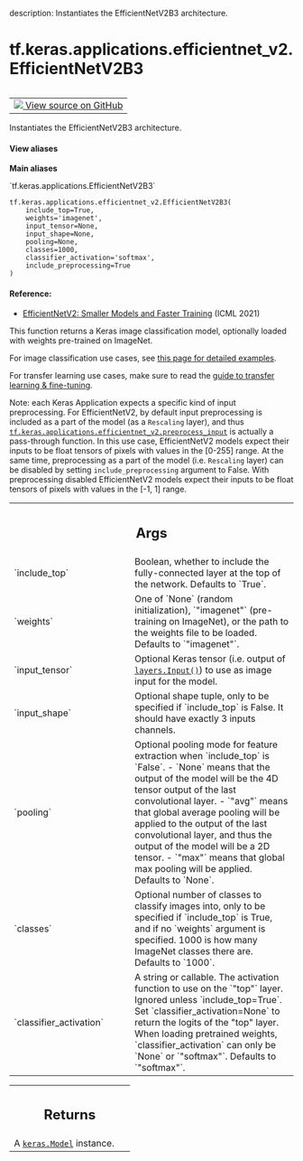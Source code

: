 description: Instantiates the EfficientNetV2B3 architecture.

<div itemscope itemtype="http://developers.google.com/ReferenceObject">
<meta itemprop="name" content="tf.keras.applications.efficientnet_v2.EfficientNetV2B3" />
<meta itemprop="path" content="Stable" />
</div>

# tf.keras.applications.efficientnet_v2.EfficientNetV2B3

<!-- Insert buttons and diff -->

<table class="tfo-notebook-buttons tfo-api nocontent" align="left">
<td>
  <a target="_blank" href="https://github.com/keras-team/keras/tree/v2.15.0/keras/applications/efficientnet_v2.py#L1206-L1233">
    <img src="https://www.tensorflow.org/images/GitHub-Mark-32px.png" />
    View source on GitHub
  </a>
</td>
</table>



Instantiates the EfficientNetV2B3 architecture.


<section class="expandable">
  <h4 class="showalways">View aliases</h4>
  <p>
<b>Main aliases</b>
<p>`tf.keras.applications.EfficientNetV2B3`</p>
</p>
</section>

<pre class="devsite-click-to-copy prettyprint lang-py tfo-signature-link">
<code>tf.keras.applications.efficientnet_v2.EfficientNetV2B3(
    include_top=True,
    weights=&#x27;imagenet&#x27;,
    input_tensor=None,
    input_shape=None,
    pooling=None,
    classes=1000,
    classifier_activation=&#x27;softmax&#x27;,
    include_preprocessing=True
)
</code></pre>



<!-- Placeholder for "Used in" -->


#### Reference:


- [EfficientNetV2: Smaller Models and Faster Training](
    https://arxiv.org/abs/2104.00298) (ICML 2021)

This function returns a Keras image classification model,
optionally loaded with weights pre-trained on ImageNet.

For image classification use cases, see
[this page for detailed examples](
  https://keras.io/api/applications/#usage-examples-for-image-classification-models).

For transfer learning use cases, make sure to read the
[guide to transfer learning & fine-tuning](
  https://keras.io/guides/transfer_learning/).

Note: each Keras Application expects a specific kind of input preprocessing.
For EfficientNetV2, by default input preprocessing is included as a part of
the model (as a `Rescaling` layer), and thus
<a href="../../../../tf/keras/applications/efficientnet_v2/preprocess_input.md"><code>tf.keras.applications.efficientnet_v2.preprocess_input</code></a> is actually a
pass-through function. In this use case, EfficientNetV2 models expect their
inputs to be float tensors of pixels with values in the [0-255] range.
At the same time, preprocessing as a part of the model (i.e. `Rescaling`
layer) can be disabled by setting `include_preprocessing` argument to False.
With preprocessing disabled EfficientNetV2 models expect their inputs to be
float tensors of pixels with values in the [-1, 1] range.

<!-- Tabular view -->
 <table class="responsive fixed orange">
<colgroup><col width="214px"><col></colgroup>
<tr><th colspan="2"><h2 class="add-link">Args</h2></th></tr>

<tr>
<td>
`include_top`<a id="include_top"></a>
</td>
<td>
Boolean, whether to include the fully-connected
layer at the top of the network. Defaults to `True`.
</td>
</tr><tr>
<td>
`weights`<a id="weights"></a>
</td>
<td>
One of `None` (random initialization),
`"imagenet"` (pre-training on ImageNet),
or the path to the weights file to be loaded. Defaults to `"imagenet"`.
</td>
</tr><tr>
<td>
`input_tensor`<a id="input_tensor"></a>
</td>
<td>
Optional Keras tensor
(i.e. output of <a href="../../../../tf/keras/Input.md"><code>layers.Input()</code></a>)
to use as image input for the model.
</td>
</tr><tr>
<td>
`input_shape`<a id="input_shape"></a>
</td>
<td>
Optional shape tuple, only to be specified
if `include_top` is False.
It should have exactly 3 inputs channels.
</td>
</tr><tr>
<td>
`pooling`<a id="pooling"></a>
</td>
<td>
Optional pooling mode for feature extraction
when `include_top` is `False`.
- `None` means that the output of the model will be
    the 4D tensor output of the
    last convolutional layer.
- `"avg"` means that global average pooling
    will be applied to the output of the
    last convolutional layer, and thus
    the output of the model will be a 2D tensor.
- `"max"` means that global max pooling will
    be applied.
Defaults to `None`.
</td>
</tr><tr>
<td>
`classes`<a id="classes"></a>
</td>
<td>
Optional number of classes to classify images
into, only to be specified if `include_top` is True, and
if no `weights` argument is specified. 1000 is how many
ImageNet classes there are. Defaults to `1000`.
</td>
</tr><tr>
<td>
`classifier_activation`<a id="classifier_activation"></a>
</td>
<td>
A string or callable. The activation function to use
on the `"top"` layer. Ignored unless `include_top=True`. Set
`classifier_activation=None` to return the logits of the "top" layer.
When loading pretrained weights, `classifier_activation` can only
be `None` or `"softmax"`.
Defaults to `"softmax"`.
</td>
</tr>
</table>



<!-- Tabular view -->
 <table class="responsive fixed orange">
<colgroup><col width="214px"><col></colgroup>
<tr><th colspan="2"><h2 class="add-link">Returns</h2></th></tr>
<tr class="alt">
<td colspan="2">
A <a href="../../../../tf/keras/Model.md"><code>keras.Model</code></a> instance.
</td>
</tr>

</table>

